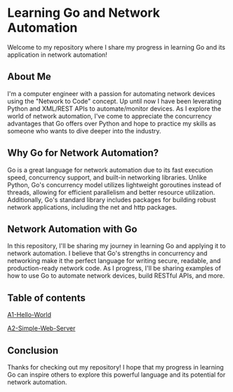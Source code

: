 # Learning Go and Network Automation
Welcome to my repository where I share my progress in learning Go and its application in network automation!

## About Me
I'm a computer engineer with a passion for automating network devices using the "Network to Code" concept. Up until now I have been leverating Python and XML/REST APIs to automate/monitor devices. As I explore the world of network automation, I've come to appreciate the concurrency advantages that Go offers over Python and hope to practice my skills as someone who wants to dive deeper into the industry.

## Why Go for Network Automation?
Go is a great language for network automation due to its fast execution speed, concurrency support, and built-in networking libraries. Unlike Python, Go's concurrency model utilizes lightweight goroutines instead of threads, allowing for efficient parallelism and better resource utilization. Additionally, Go's standard library includes packages for building robust network applications, including the net and http packages.

## Network Automation with Go
In this repository, I'll be sharing my journey in learning Go and applying it to network automation. I believe that Go's strengths in concurrency and networking make it the perfect language for writing secure, readable, and production-ready network code. As I progress, I'll be sharing examples of how to use Go to automate network devices, build RESTful APIs, and more.

## Table of contents
[A1-Hello-World](A1-Hello-World)

[A2-Simple-Web-Server](A2-Simple-Web-Server)


## Conclusion
Thanks for checking out my repository! I hope that my progress in learning Go can inspire others to explore this powerful language and its potential for network automation.